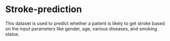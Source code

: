 # Stroke-prediction
This dataset is used to predict whether a patient is likely to get stroke based on the input parameters like gender, age, various diseases, and smoking status.
